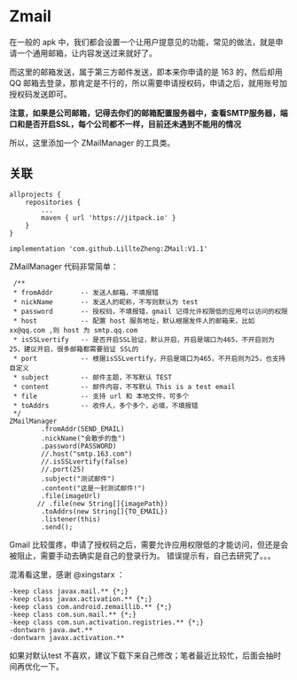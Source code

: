 # Zmail


在一般的 apk 中，我们都会设置一个让用户提意见的功能，常见的做法，就是申请一个通用邮箱，让内容发送过来就好了。

而这里的邮箱发送，属于第三方邮件发送，即本来你申请的是 163 的，然后却用 QQ 邮箱去登录，那肯定是不行的，所以需要申请授权码，申请之后，就用账号加授权码发送即可。

**注意，如果是公司邮箱，记得去你们的邮箱配置服务器中，查看SMTP服务器，端口和是否开启SSL，每个公司都不一样，目前还未遇到不能用的情况**

所以，这里添加一个 ZMailManager 的工具类。

## 关联
```
allprojects {
    repositories {
        ...
        maven { url 'https://jitpack.io' }
    }
}
```
```
implementation 'com.github.LillteZheng:ZMail:V1.1'
```
ZMailManager 代码非常简单：
```
 /**
 * fromAddr       -- 发送人邮箱，不填报错
 * nickName       -- 发送人的昵称，不写则默认为 test
 * password       -- 授权码，不填报错，gmail 记得允许权限低的应用可以访问的权限
 * host           -- 配置 host 服务地址，默认根据发件人的邮箱来，比如 xx@qq.com ,则 host 为 smtp.qq.com
 * isSSLvertify   -- 是否开启SSL验证，默认开启，开启是端口为465，不开启则为25，建议开启，很多邮箱都需要验证 SSL的
 * port           -- 根据isSSLvertify，开启是端口为465，不开启则为25，也支持自定义
 * subject        -- 邮件主题，不写默认 TEST
 * content        -- 邮件内容，不写默认 This is a test email
 * file           -- 支持 url 和 本地文件，可多个
 * toAddrs        -- 收件人，多个多个，必填，不填报错
 */
ZMailManager
        .fromAddr(SEND_EMAIL)
        .nickName("会散步的鱼")
        .password(PASSWORD)
        //.host("smtp.163.com")
        //.isSSLvertify(false)
        //.port(25)
        .subject("测试邮件")
        .content("这是一封测试邮件!")
        .file(imageUrl)
       // .file(new String[]{imagePath})
        .toAddrs(new String[]{TO_EMAIL})
        .listener(this)
        .send();
```

Gmail 比较蛋疼，申请了授权码之后，需要允许应用权限低的才能访问，但还是会被阻止，需要手动去确实是自己的登录行为。
错误提示有，自己去研究了。。。

混淆看这里，感谢 @xingstarx ：
```
-keep class javax.mail.** {*;}
-keep class javax.activation.** {*;}
-keep class com.android.zemaillib.** {*;}
-keep class com.sun.mail.** {*;}
-keep class com.sun.activation.registries.** {*;}
-dontwarn java.awt.**
-dontwarn javax.activation.**
```
如果对默认test 不喜欢，建议下载下来自己修改；笔者最近比较忙，后面会抽时间再优化一下。
